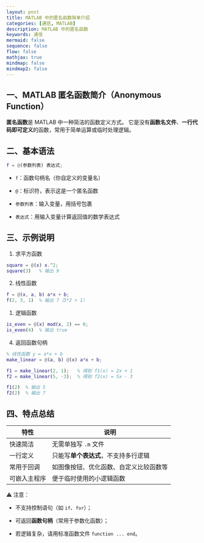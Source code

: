 ```yaml
---
layout: post
title: MATLAB 中的匿名函数简单介绍
categories: [通信, MATLAB]
description: MATLAB 中的匿名函数
keywords: 通信
mermaid: false
sequence: false
flow: false
mathjax: true
mindmap: false
mindmap2: false
---
```

<!-- markdownlint-disable MD029 -->
## 一、MATLAB 匿名函数简介（Anonymous Function）

**匿名函数**是 MATLAB 中一种简洁的函数定义方式。
它是没有**函数名文件**、**一行代码即可定义**的函数，常用于简单运算或临时处理逻辑。

## 二、基本语法

```matlab
f = @(参数列表) 表达式;
```

- `f`：函数句柄名（你自定义的变量名）

- `@`：标识符，表示这是一个匿名函数

- `参数列表`：输入变量，用括号包裹

- `表达式`：用输入变量计算返回值的数学表达式

## 三、示例说明

1. 求平方函数

```matlab
square = @(x) x.^2;
square(3)   % 输出 9
```

2. 线性函数

```matlab
f = @(x, a, b) a*x + b;
f(2, 3, 1)  % 输出 7（3*2 + 1）
```

1. 逻辑函数

```matlab
is_even = @(x) mod(x, 2) == 0;
is_even(4)  % 输出 true
```

4. 返回函数句柄

```matlab
% 线性函数 y = a*x + b
make_linear = @(a, b) @(x) a*x + b;

f1 = make_linear(2, 1);   % 得到 f1(x) = 2x + 1
f2 = make_linear(5, -3);  % 得到 f2(x) = 5x - 3

f1(2)  % 输出 5
f2(2)  % 输出 7
```

## 四、特点总结

| 特性     | 说明                   |
| ------ | -------------------- |
| 快速简洁   | 无需单独写 `.m` 文件        |
| 一行定义   | 只能写**单个表达式**，不支持多行逻辑 |
| 常用于回调  | 如图像按钮、优化函数、自定义比较函数等  |
| 可嵌入主程序 | 便于临时使用的小逻辑函数         |

⚠️ 注意：

- 不支持控制语句（如 `if`、`for`）；

- 可返回**函数句柄**（常用于参数化函数）；

- 若逻辑复杂，请用标准函数文件 `function ... end`。
